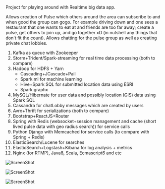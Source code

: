Project for playing around with Realtime big data app.

Allows creation of Pulse which others around the area can subscribe to and when good the group can gogo. For example driving down and one sees a restaurant that one wants to eat at and friends are too far away; create a pulse, get others to join up, and go together xD (in nutshell any things that don't fit the count). Allows chatting for the pulse group as well as creating private chat lobbies.

1. Kafka as queue with Zookeeper
2. Storm+Trident/Spark-streaming for real time data processing (both to compare)
3. Hadoop for HDFS + Yarn
   * Cascading+JCascade+Pail
   * Spark ml for machine learning
   * Hive+Spark SQL for submitted location data using ESRI
   * Spark graphx
4. MySQL/Hibernate for user data and possibly location (GIS) data using Spark SQL
5. Cassandra for chatLobby messages which are created by users
6. Avro+Thrift for serializations (both to compare)
7. Bootstrap+ReactJS+Router
8. Spring with Redis (websocket+session management and cache (short lived pulse data with geo radius search)) for service calls
9. Python Django with Memcached for service calls (to compare with Spring + Redis)
10. ElasticSearch/Lucene for searches
11. ElasticSearch+Logstash+Kibana for log analysis + metrics
12. Nginx (for RTMP), Java8, Scala, Ecmascript6 and etc

![ScreenShot](https://github.com/JKArena/pulsing/blob/master/spring/nonsrc/chatLobbyAlertSystem.png?raw=true)

![ScreenShot](https://github.com/JKArena/pulsing/blob/master/spring/nonsrc/chatViewCountTrending.png?raw=true)

![ScreenShot](https://github.com/JKArena/pulsing/blob/master/spring/nonsrc/diagram.png?raw=true)
